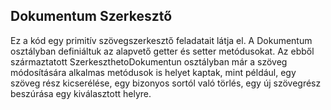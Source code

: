 ## Dokumentum Szerkesztő
Ez a kód egy primitív szövegszerkesztő feladatait látja el. A Dokumentum osztályban definiáltuk az alapvető getter és setter metódusokat. Az ebből származtatott SzerkeszthetoDokumentun osztályban már a szöveg módosítására alkalmas metódusok is helyet kaptak, mint például, egy szöveg rész kicserélése, egy bizonyos sortól való törlés, egy új szövegrész beszúrása egy kiválasztott helyre.
